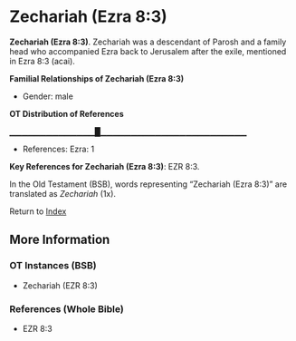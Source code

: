 # Zechariah (Ezra 8:3)
**Zechariah (Ezra 8:3)**. 
Zechariah was a descendant of Parosh and a family head who accompanied Ezra back to Jerusalem after the exile, mentioned in Ezra 8:3 (acai). 




**Familial Relationships of Zechariah (Ezra 8:3)**


* Gender: male


**OT Distribution of References**

▁▁▁▁▁▁▁▁▁▁▁▁▁▁█▁▁▁▁▁▁▁▁▁▁▁▁▁▁▁▁▁▁▁▁▁▁▁▁
* References: Ezra: 1



**Key References for Zechariah (Ezra 8:3)**: 
EZR 8:3. 


In the Old Testament (BSB), words representing “Zechariah (Ezra 8:3)” are translated as 
*Zechariah* (1x). 




Return to [Index](00-Index.md)

## More Information

### OT Instances (BSB)

* Zechariah (EZR 8:3)



### References (Whole Bible)

* EZR 8:3



